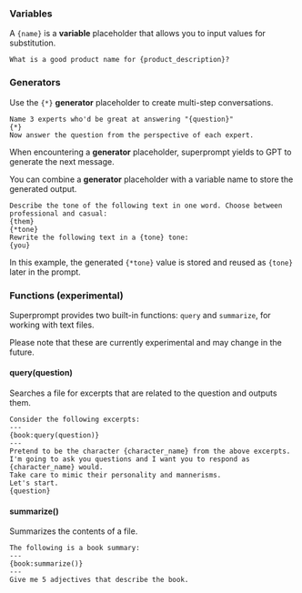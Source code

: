 ### Variables

A `{name}` is a **variable** placeholder that allows you to input values for substitution.

```
What is a good product name for {product_description}?
```

### Generators

Use the `{*}` **generator** placeholder to create multi-step conversations.

```
Name 3 experts who'd be great at answering "{question}"
{*}
Now answer the question from the perspective of each expert.
```

When encountering a **generator** placeholder, superprompt yields to GPT to generate the next message.

You can combine a **generator** placeholder with a variable name to store the generated output.

```
Describe the tone of the following text in one word. Choose between professional and casual:
{them}
{*tone}
Rewrite the following text in a {tone} tone:
{you}
```

In this example, the generated `{*tone}` value is stored and reused as `{tone}` later in the prompt.

### Functions (experimental)

Superprompt provides two built-in functions: `query` and `summarize`, for working with text files.

Please note that these are currently experimental and may change in the future.

#### query(question)

Searches a file for excerpts that are related to the question and outputs them.

```
Consider the following excerpts:
---
{book:query(question)}
---
Pretend to be the character {character_name} from the above excerpts.
I'm going to ask you questions and I want you to respond as {character_name} would.
Take care to mimic their personality and mannerisms.
Let's start.
{question}
```

#### summarize()

Summarizes the contents of a file.

```
The following is a book summary:
---
{book:summarize()}
---
Give me 5 adjectives that describe the book.
```
